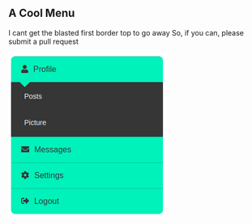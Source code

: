 ## A Cool Menu

I cant get the blasted first border top to go away
So, if you can, please submit a pull request

![alt text](menu.png)